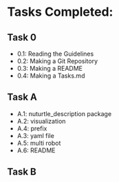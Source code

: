 # Tasks Completed:
## Task 0
* 0.1: Reading the Guidelines
* 0.2: Making a Git Repository
* 0.3: Making a README
* 0.4: Making a Tasks.md

## Task A
* A.1: nuturtle_description package
* A.2: visualization
* A.4: prefix
* A.3: yaml file
* A.5: multi robot
* A.6: README

## Task B

